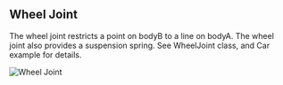 
## Wheel Joint
The wheel joint restricts a point on bodyB to a line on bodyA. The wheel
joint also provides a suspension spring. See WheelJoint class, and Car example for details.

![Wheel Joint](/planck.js/docs/images/wheel_joint.svg)
